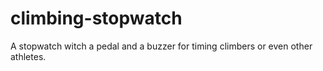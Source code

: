 # climbing-stopwatch
A stopwatch witch a pedal and a buzzer for timing climbers or even other athletes.
